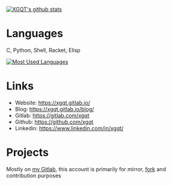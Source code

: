 [![XGQT's github stats](https://github-readme-stats.vercel.app/api?username=xgqt&show_icons=true&bg_color=60,943dc1,8482c6&icon_color=303030&text_color=f9f9f9&title_color=f9f9f9)](https://github.com/xgqt)


# Languages

C, Python, Shell, Racket, Elisp

[![Most Used Languages](https://github-readme-stats.vercel.app/api/top-langs/?username=xgqt&layout=compact&bg_color=60,943dc1,8482c6&icon_color=303030&text_color=f9f9f9&title_color=f9f9f9&hide=css,html,roff)](https://github.com/xgqt?tab=repositories)


# Links

- Website:  https://xgqt.gitlab.io/
- Blog:     https://xgqt.gitlab.io/blog/
- Gitlab:   https://gitlab.com/xgqt
- Github:   https://github.com/xgqt
- Linkedin: https://www.linkedin.com/in/xgqt/


# Projects

Mostly on [my Gitlab](https://gitlab.com/users/xgqt/projects), this account is primarily for mirror, [fork](https://github.com/xgqt?tab=repositories&q=&type=fork) and contribution purposes
